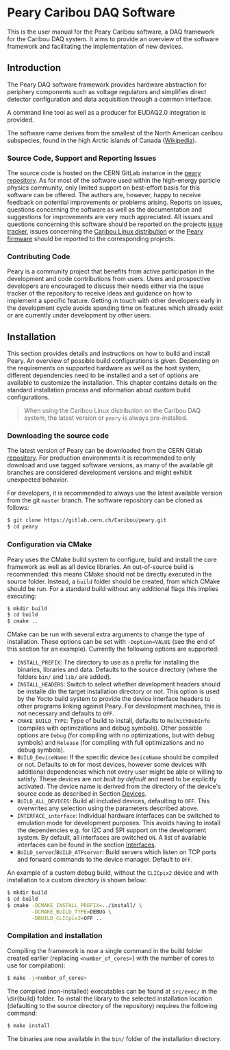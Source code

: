 # Peary Caribou DAQ Software

This is the user manual for the Peary Caribou software, a DAQ framework for the Caribou DAQ system.
It aims to provide an overview of the software framework and facilitating the implementation of new devices.

## Introduction

The Peary DAQ software framework provides hardware abstraction for periphery components such as voltage regulators and simplifies direct detector configuration and data acquisition through a common interface.

A command line tool as well as a producer for EUDAQ2.0 integration is provided.

The software name derives from the smallest of the North American caribou subspecies, found in the high Arctic islands of Canada ([Wikipedia](https://en.wikipedia.org/wiki/Peary_caribou)).

### Source Code, Support and Reporting Issues
The source code is hosted on the CERN GitLab instance in the [peary repository](https://gitlab.cern.ch/Caribou/peary).
As for most of the software used within the high-energy particle physics community, only limited support on best-effort basis for this software can be offered.
The authors are, however, happy to receive feedback on potential improvements or problems arising.
Reports on issues, questions concerning the software as well as the documentation and suggestions for improvements are very much appreciated.
All issues and questions concerning this software should be reported on the projects [issue tracker](https://gitlab.cern.ch/Caribou/peary/issues), issues concerning the [Caribou Linux distribution](https://gitlab.cern.ch/Caribou/meta-caribou) or the [Peary firmware](https://gitlab.cern.ch/Caribou/peary-firmware) should be reported to the corresponding projects.

### Contributing Code
Peary is a community project that benefits from active participation in the development and code contributions from users.
Users and prospective developers are encouraged to discuss their needs either via the issue tracker of the repository to receive ideas and guidance on how to implement a specific feature.
Getting in touch with other developers early in the development cycle avoids spending time on features which already exist or are currently under development by other users.

## Installation

This section provides details and instructions on how to build and install Peary.
An overview of possible build configurations is given.
Depending on the requirements on supported hardware as well as the host system, different dependencies need to be installed and a set of options are available to customize the installation.
This chapter contains details on the standard installation process and information about custom build configurations.

> When using the Caribou Linux distribution on the Caribou DAQ system, the latest version or `peary` is always pre-installed.


### Downloading the source code
The latest version of Peary can be downloaded from the CERN Gitlab [repository](https://gitlab.cern.ch/Caribou/peary).
For production environments it is recommended to only download and use tagged software versions, as many of the available git branches are considered development versions and might exhibit unexpected behavior.

For developers, it is recommended to always use the latest available version from the git `master` branch.
The software repository can be cloned as follows:

```bash
$ git clone https://gitlab.cern.ch/Caribou/peary.git
$ cd peary
```

### Configuration via CMake

Peary uses the CMake build system to configure, build and install the core framework as well as all device libraries.
An out-of-source build is recommended: this means CMake should not be directly executed in the source folder.
Instead, a `build` folder should be created, from which CMake should be run.
For a standard build without any additional flags this implies executing:

```bash
$ mkdir build
$ cd build
$ cmake ..
```

CMake can be run with several extra arguments to change the type of installation.
These options can be set with `-Doption=VALUE` (see the end of this section for an example).
Currently the following options are supported:

* `INSTALL_PREFIX`: The directory to use as a prefix for installing the binaries, libraries and data. Defaults to the source directory (where the folders `bin/` and `lib/` are added).
* `INSTALL_HEADERS`: Switch to select whether development headers should be installe din the target installation directory or not. This option is used by the Yocto build system to provide the device interface headers to other programs linking against Peary. For development machines, this is not necessary and defaults to `OFF`.
* `CMAKE_BUILD_TYPE`: Type of build to install, defaults to `RelWithDebInfo` (compiles with optimizations and debug symbols). Other possible options are `Debug` (for compiling with no optimizations, but with debug symbols) and `Release` (for compiling with full optimizations and no debug symbols).
* `BUILD_DeviceName`: If the specific device `DeviceName` should be compiled or not.
Defaults to `ON` for most devices, however some devices with additional dependencies which not every user might be able or willing to satisfy. These devices are *not built by default* and need to be explicitly activated. The device name is derived from the directory of the device's source code as described in Section [Devices](devices.md).
* `BUILD_ALL_DEVICES`: Build all included devices, defaulting to `OFF`. This overwrites any selection using the parameters described above.
* `INTERFACE_interface`: Individual hardware interfaces can be switched to emulation mode for development purposes. This avoids having to install the dependencies e.g. for I2C and SPI support on the development system. By default, all interfaces are switched `ON`. A list of available interfaces can be found in the section [Interfaces](framework.md#hardware-interfaces).
* `BUILD_server`/`BUILD_ATPserver`: Build servers which listen on TCP ports and forward commands to the device manager. Default to `OFF`.

An example of a custom debug build, without the `CLICpix2` device and with installation to a custom directory is shown below:

```bash
$ mkdir build
$ cd build
$ cmake -DCMAKE_INSTALL_PREFIX=../install/ \
        -DCMAKE_BUILD_TYPE=DEBUG \
        -DBUILD_CLICpix2=OFF ..
```

### Compilation and installation

Compiling the framework is now a single command in the build folder created earlier (replacing `<number_of_cores>`} with the number of cores to use for compilation):
```bash
$ make -j<number_of_cores>
```
The compiled (non-installed) executables can be found at `src/exec/` in the \dir{build} folder.
To install the library to the selected installation location (defaulting to the source directory of the repository) requires the following command:
```bash
$ make install
```

The binaries are now available in the `bin/` folder of the installation directory.
